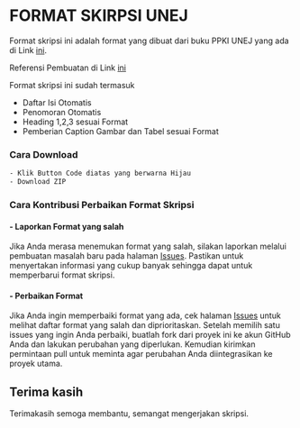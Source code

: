 # FORMAT SKIRPSI UNEJ

Format skripsi ini adalah format yang dibuat dari buku PPKI UNEJ yang ada di Link [ini](https://pasca.fisip.unej.ac.id/wp-content/uploads/sites/9/2022/04/Buku-PPKI-Unej-2016pedoman-penulisan-karya-ilmiyah.pdf).

Referensi Pembuatan di Link [ini](https://youtu.be/l7u7Q2zvx48)

Format skripsi ini sudah termasuk

- Daftar Isi Otomatis
- Penomoran Otomatis
- Heading 1,2,3 sesuai Format
- Pemberian Caption Gambar dan Tabel sesuai Format

### Cara Download

```bash
- Klik Button Code diatas yang berwarna Hijau
- Download ZIP
```

### Cara Kontribusi Perbaikan Format Skripsi

#### - Laporkan Format yang salah

Jika Anda merasa menemukan format yang salah, silakan laporkan melalui pembuatan masalah baru pada halaman [Issues](https://github.com/agusdwimilniadi/Format-Skripsi-UNEJ/issues). Pastikan untuk menyertakan informasi yang cukup banyak sehingga dapat untuk memperbarui format skripsi.

#### - Perbaikan Format

Jika Anda ingin memperbaiki format yang ada, cek halaman [Issues](https://github.com/agusdwimilniadi/Format-Skripsi-UNEJ/issues) untuk melihat daftar format yang salah dan diprioritaskan. Setelah memilih satu issues yang ingin Anda perbaiki, buatlah fork dari proyek ini ke akun GitHub Anda dan lakukan perubahan yang diperlukan. Kemudian kirimkan permintaan pull untuk meminta agar perubahan Anda diintegrasikan ke proyek utama.

## Terima kasih

Terimakasih semoga membantu, semangat mengerjakan skripsi.

